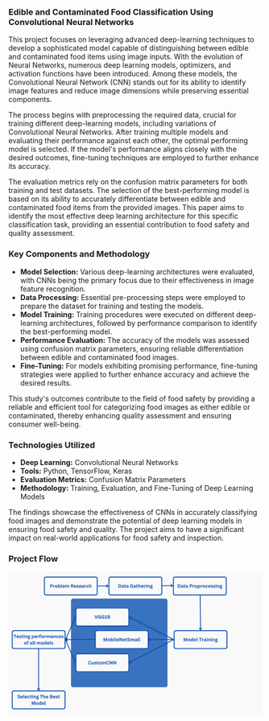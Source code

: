 ### Edible and Contaminated Food Classification Using Convolutional Neural Networks

 
This project focuses on leveraging advanced deep-learning techniques to develop a sophisticated model capable of distinguishing between edible and contaminated food items using image inputs. With the evolution of Neural Networks, numerous deep learning models, optimizers, and activation functions have been introduced. Among these models, the Convolutional Neural Network (CNN) stands out for its ability to identify image features and reduce image dimensions while preserving essential components.

The process begins with preprocessing the required data, crucial for training different deep-learning models, including variations of Convolutional Neural Networks. After training multiple models and evaluating their performance against each other, the optimal performing model is selected. If the model's performance aligns closely with the desired outcomes, fine-tuning techniques are employed to further enhance its accuracy.

The evaluation metrics rely on the confusion matrix parameters for both training and test datasets. The selection of the best-performing model is based on its ability to accurately differentiate between edible and contaminated food items from the provided images. This paper aims to identify the most effective deep learning architecture for this specific classification task, providing an essential contribution to food safety and quality assessment.

### Key Components and Methodology

- **Model Selection:** Various deep-learning architectures were evaluated, with CNNs being the primary focus due to their effectiveness in image feature recognition.
- **Data Processing:** Essential pre-processing steps were employed to prepare the dataset for training and testing the models.
- **Model Training:** Training procedures were executed on different deep-learning architectures, followed by performance comparison to identify the best-performing model.
- **Performance Evaluation:** The accuracy of the models was assessed using confusion matrix parameters, ensuring reliable differentiation between edible and contaminated food images.
- **Fine-Tuning:** For models exhibiting promising performance, fine-tuning strategies were applied to further enhance accuracy and achieve the desired results.

This study's outcomes contribute to the field of food safety by providing a reliable and efficient tool for categorizing food images as either edible or contaminated, thereby enhancing quality assessment and ensuring consumer well-being.

### Technologies Utilized

- **Deep Learning:** Convolutional Neural Networks
- **Tools:** Python, TensorFlow, Keras
- **Evaluation Metrics:** Confusion Matrix Parameters
- **Methodology:** Training, Evaluation, and Fine-Tuning of Deep Learning Models

The findings showcase the effectiveness of CNNs in accurately classifying food images and demonstrate the potential of deep learning models in ensuring food safety and quality. The project aims to have a significant impact on real-world applications for food safety and inspection.

### Project Flow

<img src="EWs (1).png" />
